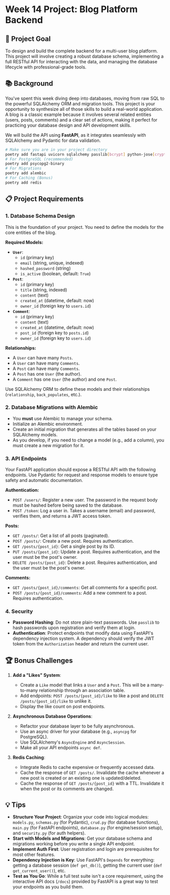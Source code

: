 # Week 14 Project: Blog Platform Backend

## 🎯 Project Goal

To design and build the complete backend for a multi-user blog platform. This project will involve creating a robust database schema, implementing a full RESTful API for interacting with the data, and managing the database lifecycle with professional-grade tools.

## 📚 Background

You've spent this week diving deep into databases, moving from raw SQL to the powerful SQLAlchemy ORM and migration tools. This project is your opportunity to synthesize all of those skills to build a real-world application. A blog is a classic example because it involves several related entities (users, posts, comments) and a clear set of actions, making it perfect for practicing your database design and API development skills.

We will build the API using **FastAPI**, as it integrates seamlessly with SQLAlchemy and Pydantic for data validation.

```bash
# Make sure you are in your project directory
poetry add fastapi uvicorn sqlalchemy passlib[bcrypt] python-jose[cryptography]
# For PostgreSQL (recommended)
poetry add psycopg2-binary
# For Migrations
poetry add alembic
# For Caching (Bonus)
poetry add redis
```

## 📋 Project Requirements

### 1. Database Schema Design

This is the foundation of your project. You need to define the models for the core entities of the blog.

**Required Models:**

- **`User`**:
  - `id` (primary key)
  - `email` (string, unique, indexed)
  - `hashed_password` (string)
  - `is_active` (boolean, default: `True`)
- **`Post`**:
  - `id` (primary key)
  - `title` (string, indexed)
  - `content` (text)
  - `created_at` (datetime, default: now)
  - `owner_id` (foreign key to `users.id`)
- **`Comment`**:
  - `id` (primary key)
  - `content` (text)
  - `created_at` (datetime, default: now)
  - `post_id` (foreign key to `posts.id`)
  - `owner_id` (foreign key to `users.id`)

**Relationships:**

- A `User` can have many `Posts`.
- A `User` can have many `Comments`.
- A `Post` can have many `Comments`.
- A `Post` has one `User` (the author).
- A `Comment` has one `User` (the author) and one `Post`.

Use SQLAlchemy ORM to define these models and their relationships (`relationship`, `back_populates`, etc.).

### 2. Database Migrations with Alembic

- You **must** use Alembic to manage your schema.
- Initialize an Alembic environment.
- Create an initial migration that generates all the tables based on your SQLAlchemy models.
- As you develop, if you need to change a model (e.g., add a column), you must create a new migration for it.

### 3. API Endpoints

Your FastAPI application should expose a RESTful API with the following endpoints. Use Pydantic for request and response models to ensure type safety and automatic documentation.

**Authentication:**

- `POST /users/`: Register a new user. The password in the request body must be hashed before being saved to the database.
- `POST /token`: Log a user in. Takes a username (email) and password, verifies them, and returns a JWT access token.

**Posts:**

- `GET /posts/`: Get a list of all posts (paginated).
- `POST /posts/`: Create a new post. Requires authentication.
- `GET /posts/{post_id}`: Get a single post by its ID.
- `PUT /posts/{post_id}`: Update a post. Requires authentication, and the user must be the post's owner.
- `DELETE /posts/{post_id}`: Delete a post. Requires authentication, and the user must be the post's owner.

**Comments:**

- `GET /posts/{post_id}/comments`: Get all comments for a specific post.
- `POST /posts/{post_id}/comments`: Add a new comment to a post. Requires authentication.

### 4. Security

- **Password Hashing**: Do not store plain-text passwords. Use `passlib` to hash passwords upon registration and verify them at login.
- **Authentication**: Protect endpoints that modify data using FastAPI's dependency injection system. A dependency should verify the JWT token from the `Authorization` header and return the current user.

## 🏆 Bonus Challenges

1.  **Add a "Likes" System**:

    - Create a `Like` model that links a `User` and a `Post`. This will be a many-to-many relationship through an association table.
    - Add endpoints: `POST /posts/{post_id}/like` to like a post and `DELETE /posts/{post_id}/like` to unlike it.
    - Display the like count on post endpoints.

2.  **Asynchronous Database Operations**:

    - Refactor your database layer to be fully asynchronous.
    - Use an async driver for your database (e.g., `asyncpg` for PostgreSQL).
    - Use SQLAlchemy's `AsyncEngine` and `AsyncSession`.
    - Make all your API endpoints `async def`.

3.  **Redis Caching**:
    - Integrate Redis to cache expensive or frequently accessed data.
    - Cache the response of `GET /posts/`. Invalidate the cache whenever a new post is created or an existing one is updated/deleted.
    - Cache the response of `GET /posts/{post_id}` with a TTL. Invalidate it when the post or its comments are changed.

## 💡 Tips

- **Structure Your Project**: Organize your code into logical modules: `models.py`, `schemas.py` (for Pydantic), `crud.py` (for database functions), `main.py` (for FastAPI endpoints), `database.py` (for engine/session setup), and `security.py` (for auth helpers).
- **Start with Models and Migrations**: Get your database schema and migrations working before you write a single API endpoint.
- **Implement Auth First**: User registration and login are prerequisites for most other features.
- **Dependency Injection is Key**: Use FastAPI's `Depends` for everything: getting a database session (`def get_db()`), getting the current user (`def get_current_user()`), etc.
- **Test as You Go**: While a full test suite isn't a core requirement, using the interactive API docs (`/docs`) provided by FastAPI is a great way to test your endpoints as you build them.
